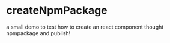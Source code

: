 # createNpmPackage
a small demo to test how to create an react component thought npmpackage and publish!

